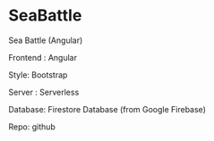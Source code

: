 # SeaBattle

Sea Battle  (Angular) 

Frontend : Angular

Style: Bootstrap

Server : Serverless

Database: Firestore Database (from Google Firebase)

Repo: github


